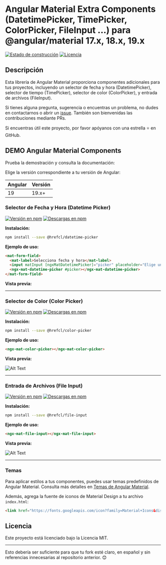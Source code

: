 # Angular Material Extra Components (DatetimePicker, TimePicker, ColorPicker, FileInput ...) para @angular/material 17.x, 18.x, 19.x

[![Estado de construcción](https://travis-ci.com/h2qutc/angular-material-components.svg?branch=master)](https://travis-ci.com/h2qutc/angular-material-components)
[![Licencia](https://img.shields.io/npm/l/angular-material-components.svg)](https://www.npmjs.com/package/angular-material-components)

## Descripción

Esta librería de Angular Material proporciona componentes adicionales para tus proyectos, incluyendo un selector de fecha y hora (DatetimePicker), selector de tiempo (TimePicker), selector de color (ColorPicker), y entrada de archivos (FileInput).

Si tienes alguna pregunta, sugerencia o encuentras un problema, no dudes en contactarnos o abrir un [issue](https://github.com/tu-usuario/tu-repo/issues). También son bienvenidas las contribuciones mediante PRs.

Si encuentras útil este proyecto, por favor apóyanos con una estrella ⭐ en GitHub.

## DEMO Angular Material Components

Prueba la demostración y consulta la documentación:

<!-- [DEMO EN VIVO Y DOCUMENTACIÓN](https://tu-usuario.github.io/tu-repo/) -->

Elige la versión correspondiente a tu versión de Angular:

| Angular | Versión                         |
| ------- | ------------------------------- |
| 19      | 19.x+                           |

### Selector de Fecha y Hora (Datetime Picker)

[![Versión en npm](https://badge.fury.io/js/%40angular-material-components%2Fdatetime-picker.svg)](https://www.npmjs.com/package/@hrefclcl/datetime-picker)
[![Descargas en npm](https://img.shields.io/npm/dt/@hrefclcl/datetime-picker.svg)]()

**Instalación:**

```bash
npm install --save @hrefcl/datetime-picker
```

**Ejemplo de uso:**

```html
<mat-form-field>
  <mat-label>Selecciona fecha y hora</mat-label>
  <input matInput [ngxMatDatetimePicker]="picker" placeholder="Elige una fecha y hora">
  <ngx-mat-datetime-picker #picker></ngx-mat-datetime-picker>
</mat-form-field>
```

**Vista previa:**


---

### Selector de Color (Color Picker)

[![Versión en npm](https://badge.fury.io/js/%40angular-material-components%2Fcolor-picker.svg)](https://www.npmjs.com/package/@hrefclcl/color-picker)
[![Descargas en npm](https://img.shields.io/npm/dt/@hrefclcl/color-picker.svg)]()

**Instalación:**

```bash
npm install --save @hrefcl/color-picker
```

**Ejemplo de uso:**

```html
<ngx-mat-color-picker></ngx-mat-color-picker>
```

**Vista previa:**

![Alt Text](demo_color_picker.png)

---

### Entrada de Archivos (File Input)

[![Versión en npm](https://badge.fury.io/js/%40angular-material-components%2Ffile-input.svg)](https://www.npmjs.com/package/@hrefclcl/file-input)
[![Descargas en npm](https://img.shields.io/npm/dt/@hrefclcl/file-input.svg)]()

**Instalación:**

```bash
npm install --save @hrefcl/file-input
```

**Ejemplo de uso:**

```html
<ngx-mat-file-input></ngx-mat-file-input>
```

**Vista previa:**

![Alt Text](demo_file_input.png)

---

### Temas

Para aplicar estilos a tus componentes, puedes usar temas predefinidos de Angular Material. Consulta más detalles en [Temas de Angular Material](https://material.angular.io/guide/theming#using-a-pre-built-theme).

Además, agrega la fuente de iconos de Material Design a tu archivo `index.html`:

```html
<link href="https://fonts.googleapis.com/icon?family=Material+Icons&display=block" rel="stylesheet">
```

## Licencia

Este proyecto está licenciado bajo la Licencia MIT.

---

Esto debería ser suficiente para que tu fork esté claro, en español y sin referencias innecesarias al repositorio anterior. 😊
